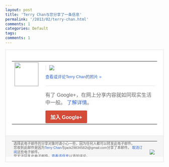 ```yaml
---
layout: post
title: 'Terry Chan与您分享了一条信息'
permalink: '/2013/02/terry-chan.html'
comments: 1
categories: Default
tags: 
comments: 1
---
```

<!-- X-Notifications: 1:c5848479b0000000 -->

<div style="border:solid 1px #dfdfdf;color:#686868;font:13px Arial"><div style="background-color:#fff;padding:20px;"><table cellpadding="0" cellspacing="0"><tr><td style="padding-right:15px;vertical-align:top"><a href="https://plus.google.com/_/notifications/emlink?emr=14900066512970582018&amp;emid=CNCl7oirprUCFecJcgodeSYAAA&amp;path=%2F108643996575278738906&amp;dt=1360313603305&amp;uob=8"><img height="75" src="https://lh3.googleusercontent.com/-KKRGTyJ5Bl0/AAAAAAAAAAI/AAAAAAAAtnY/R4QEWIp3Ur0/s75-c-k-a/photo.jpg" style="border:solid 1px #cccccc;" width="75"/></a></td><td style="width:578px;color:#333;font:13px Arial;vertical-align:top"><div style="padding-bottom:10px"></div><div style="margin-bottom:10px;padding-left:10px; border-left:2px solid #EAEAEA"><span style="margin-right:5px"><a href="https://plus.google.com/_/notifications/emlink?emr=14900066512970582018&amp;emid=CNCl7oirprUCFecJcgodeSYAAA&amp;path=%2F108643996575278738906%2Fposts%2FBDnR4XRJvdF%3Fgpinv%3DAMIXal8yg22pAg-OhMZQHMVSRLRzyP4W0USh5XJJXQzpYv6Xq-vmcowuvVjr6YLj7UN9NjaueaU9SrjFBjFJwhxCkYFkV3_78PxTWWPUVQGhBxXzVuoqFis&amp;dt=1360313603305&amp;uob=8" style="color:#3366CC;text-decoration:none;"><img border="0" src="https://lh3.googleusercontent.com/-8E3wFAEmViw/URS86ZTRa-I/AAAAAAAAuQc/RlTsvUfTQlE/h120/a_36zxzciaaau34.jpg" style="max-height:200px;max-width:275px"/></a></span></div><a href="https://plus.google.com/_/notifications/emlink?emr=14900066512970582018&amp;emid=CNCl7oirprUCFecJcgodeSYAAA&amp;path=%2Fphotos%2F108643996575278738906%2Falbums%2F5842502324952861793%2F5842502328016530402%3Fgpinv%3DAMIXal8yg22pAg-OhMZQHMVSRLRzyP4W0USh5XJJXQzpYv6Xq-vmcowuvVjr6YLj7UN9NjaueaU9SrjFBjFJwhxCkYFkV3_78PxTWWPUVQGhBxXzVuoqFis%26authkey%3DCIvB5_mmiunoTA&amp;dt=1360313603305&amp;uob=8" style="color:#3366CC;text-decoration:none">查看或评论Terry Chan的照片 »</a><div style="margin-top:20px;border-top:solid 1px #dfdfdf"><div style="padding:15px 0;color:#686868;font:16px Arial">有了 Google+，在网上分享内容就如同现实生活中一般。 <a href="http://www.google.com/+/learnmore/" style="color:#3366CC;text-decoration:none">了解详情</a>。</div><a href="https://plus.google.com/_/notifications/emlink?emr=14900066512970582018&amp;emid=CNCl7oirprUCFecJcgodeSYAAA&amp;path=%2F%3Fgpinv%3DAMIXal8yg22pAg-OhMZQHMVSRLRzyP4W0USh5XJJXQzpYv6Xq-vmcowuvVjr6YLj7UN9NjaueaU9SrjFBjFJwhxCkYFkV3_78PxTWWPUVQGhBxXzVuoqFis&amp;dt=1360313603305&amp;uob=8" style="display:inline-block;padding:7px 15px;background-color:#d44b38; color:#fff;font-size:16px; font-weight:bold;border-radius:2px;-webkit-border-radius:2px; -moz-border-radius:2px;border:solid 1px #c43b28; white-space:nowrap;text-decoration:none">加入 Google+</a></div></td></tr></table></div><div style="border-top:solid 1px #dfdfdf;padding:0 20px; background-color:#f5f5f5"><table cellpadding="0" cellspacing="0" style="height:50px"><tbody><tr><td style="vertical-align:middle;width:100%; color:#636363;font:11px Arial; line-height:120%">选择此电子邮件的分享对象时请小心一些，因为任何人都可以转发此电子邮件。<br/>您收到此邮件是因为<a href="https://plus.google.com/_/notifications/emlink?emr=14900066512970582018&amp;emid=CNCl7oirprUCFecJcgodeSYAAA&amp;path=%2F108643996575278738906%3Fgpinv%3DAMIXal8yg22pAg-OhMZQHMVSRLRzyP4W0USh5XJJXQzpYv6Xq-vmcowuvVjr6YLj7UN9NjaueaU9SrjFBjFJwhxCkYFkV3_78PxTWWPUVQGhBxXzVuoqFis&amp;dt=1360313603305&amp;uob=8" style="color:#3366CC;text-decoration:none">Terry Chan</a>与jack29834582t@gmail.com分享了本邮件。 <a href="https://plus.google.com/_/notifications/emlink?emr=14900066512970582018&amp;emid=CNCl7oirprUCFecJcgodeSYAAA&amp;path=%2F_%2Fnonplus%2Femailsettings%3Fgpinv%3DAMIXal8yg22pAg-OhMZQHMVSRLRzyP4W0USh5XJJXQzpYv6Xq-vmcowuvVjr6YLj7UN9NjaueaU9SrjFBjFJwhxCkYFkV3_78PxTWWPUVQGhBxXzVuoqFis%26est%3DADH5u8U5sZFfbxCMJ_wEi52W4ufVpOHC6sumqR0oa4PK9SiMxbqGsnhYho-0nTRkeplylkUBmW4tA6Pcg1egVnWS1eMaSD02r7o-wkM1IkfBXEzHrQpk9pF-5X7KEmqYwoAmRGgGym7D0AfXhh64c5nYYpC3tQ4Xag&amp;dt=1360313603305&amp;uob=8" style="color:#3366CC;text-decoration:none">取消订阅</a>这些电子邮件。<br/>您无法回复此电子邮件。<a href="https://plus.google.com/_/notifications/emlink?emr=14900066512970582018&amp;emid=CNCl7oirprUCFecJcgodeSYAAA&amp;path=%2F108643996575278738906%2Fposts%2FBDnR4XRJvdF%3Fgpinv%3DAMIXal8yg22pAg-OhMZQHMVSRLRzyP4W0USh5XJJXQzpYv6Xq-vmcowuvVjr6YLj7UN9NjaueaU9SrjFBjFJwhxCkYFkV3_78PxTWWPUVQGhBxXzVuoqFis&amp;dt=1360313603305&amp;uob=8" style="color:#3366CC;text-decoration:none">查看该信息</a>以添加评论。<br/>Google Inc., 1600 Amphitheatre Pkwy, Mountain View, CA 94043 USA<br/></td><td><img src="https://ssl.gstatic.com/s2/oz/images/notifications/logo/google-plus-6617a72bb36cc548861652780c9e6ff1.png"/></td></tr></tbody></table></div></div>